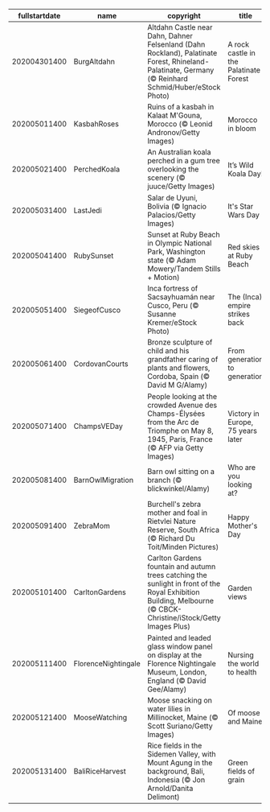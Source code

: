 |fullstartdate|name|copyright|title|image|
|--|--|--|--|--|
202004301400|BurgAltdahn|Altdahn Castle near Dahn, Dahner Felsenland (Dahn Rockland), Palatinate Forest, Rhineland-Palatinate, Germany (© Reinhard Schmid/Huber/eStock Photo)|A rock castle in the Palatinate Forest|![](/en-AU/2020/05/202004301400BurgAltdahn.jpg)|
202005011400|KasbahRoses|Ruins of a kasbah in Kalaat M'Gouna, Morocco (© Leonid Andronov/Getty Images)|Morocco in bloom|![](/en-AU/2020/05/202005011400KasbahRoses.jpg)|
202005021400|PerchedKoala|An Australian koala perched in a gum tree overlooking the scenery (© juuce/Getty Images)|It’s Wild Koala Day!|![](/en-AU/2020/05/202005021400PerchedKoala.jpg)|
202005031400|LastJedi|Salar de Uyuni, Bolivia (© Ignacio Palacios/Getty Images)|It's Star Wars Day|![](/en-AU/2020/05/202005031400LastJedi.jpg)|
202005041400|RubySunset|Sunset at Ruby Beach in Olympic National Park, Washington state (© Adam Mowery/Tandem Stills + Motion)|Red skies at Ruby Beach|![](/en-AU/2020/05/202005041400RubySunset.jpg)|
202005051400|SiegeofCusco|Inca fortress of Sacsayhuamán near Cusco, Peru (© Susanne Kremer/eStock Photo)|The (Inca) empire strikes back|![](/en-AU/2020/05/202005051400SiegeofCusco.jpg)|
202005061400|CordovanCourts|Bronze sculpture of child and his grandfather caring of plants and flowers, Cordoba, Spain (© David M G/Alamy)|From generation to generation|![](/en-AU/2020/05/202005061400CordovanCourts.jpg)|
202005071400|ChampsVEDay|People looking at the crowded Avenue des Champs-Élysées from the Arc de Triomphe on May 8, 1945, Paris, France (© AFP via Getty Images)|Victory in Europe, 75 years later|![](/en-AU/2020/05/202005071400ChampsVEDay.jpg)|
202005081400|BarnOwlMigration|Barn owl sitting on a branch (© blickwinkel/Alamy)|Who are you looking at?|![](/en-AU/2020/05/202005081400BarnOwlMigration.jpg)|
202005091400|ZebraMom|Burchell's zebra mother and foal in Rietvlei Nature Reserve, South Africa (© Richard Du Toit/Minden Pictures)|Happy Mother's Day|![](/en-AU/2020/05/202005091400ZebraMom.jpg)|
202005101400|CarltonGardens|Carlton Gardens fountain and autumn trees catching the sunlight in front of the Royal Exhibition Building, Melbourne (© CBCK-Christine/iStock/Getty Images Plus)|Garden views|![](/en-AU/2020/05/202005101400CarltonGardens.jpg)|
202005111400|FlorenceNightingale|Painted and leaded glass window panel on display at the Florence Nightingale Museum, London, England (© David Gee/Alamy)|Nursing the world to health|![](/en-AU/2020/05/202005111400FlorenceNightingale.jpg)|
202005121400|MooseWatching|Moose snacking on water lilies in Millinocket, Maine (© Scott Suriano/Getty Images)|Of moose and Maine|![](/en-AU/2020/05/202005121400MooseWatching.jpg)|
202005131400|BaliRiceHarvest|Rice fields in the Sidemen Valley, with Mount Agung in the background, Bali, Indonesia (© Jon Arnold/Danita Delimont)|Green fields of grain|![](/en-AU/2020/05/202005131400BaliRiceHarvest.jpg)|
